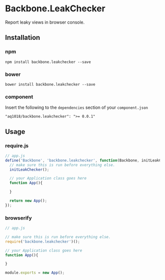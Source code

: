 Backbone.LeakChecker
====================

Report leaky views in browser console.


## Installation

### npm

```
npm install backbone.leakchecker --save
```

### bower

```
bower install backbone.leakchecker --save
```

### component

Insert the following to the `dependencies` section of your `component.json`

```
"aq1018/backbone.leakchecker": ">= 0.0.1"
```

## Usage

### require.js

```js
// app.js
define('Backbone', 'backbone.leakchecker', function(Backbone, initLeakChecker) {
  // make sure this is run before everything else.
  initLeakChecker();

  // your Application class goes here
  function App(){

  }

  return new App();
});

```

### browserify

```js
// app.js

// make sure this is run before everything else.
require('backbone.leakchecker')();

// your Application class goes here
function App(){

}

module.exports = new App();
```

### <script> tag

```html
<!-- dependencies -->
<script type="text/javascript" src="jquery.js" />
<script type="text/javascript" src="underscore.js" />
<script type="text/javascript" src="backbone.js" />

<!-- this lib -->
<script type="text/javascript" src="backbone.leakchecker.js" />

<script>
  // do this first
  initLeakChecker();
</script>

<!-- include your app here -->
<script type="text/javascript" src="app.js" />
```
